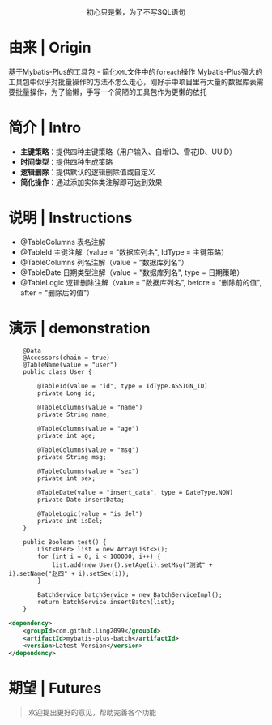 <p align="center">
  初心只是懒，为了不写SQL语句
</p>


# 由来 | Origin

基于Mybatis-Plus的工具包 - 简化`XML`文件中的`foreach`操作
Mybatis-Plus强大的工具包中似乎对批量操作的方法不怎么走心，刚好手中项目里有大量的数据库表需要批量操作，为了偷懒，手写一个简陋的工具包作为更懒的依托

# 简介 | Intro

- **主键策略**：提供四种主键策略（用户输入、自增ID、雪花ID、UUID）
- **时间类型**：提供四种生成策略
- **逻辑删除**：提供默认的逻辑删除值或自定义
- **简化操作**：通过添加实体类注解即可达到效果

# 说明 | Instructions

- @TableColumns 表名注解
- @TableId 主键注解（value = "数据库列名", IdType = 主键策略）
- @TableColumns 列名注解（value = "数据库列名"）
- @TableDate 日期类型注解（value = "数据库列名", type = 日期策略）
- @TableLogic 逻辑删除注解（value = "数据库列名", before = "删除前的值", after = "删除后的值"）

# 演示 | demonstration

```
    @Data
    @Accessors(chain = true)
    @TableName(value = "user")
    public class User {
    
        @TableId(value = "id", type = IdType.ASSIGN_ID)
        private Long id;
    
        @TableColumns(value = "name")
        private String name;
    
        @TableColumns(value = "age")
        private int age;
    
        @TableColumns(value = "msg")
        private String msg;
    
        @TableColumns(value = "sex")
        private int sex;
    
        @TableDate(value = "insert_data", type = DateType.NOW)
        private Date insertData;
    
        @TableLogic(value = "is_del")
        private int isDel;
    }  
```

```
    public Boolean test() {
        List<User> list = new ArrayList<>();
        for (int i = 0; i < 100000; i++) {
            list.add(new User().setAge(i).setMsg("测试" + i).setName("赵四" + i).setSex(i));
        }

        BatchService batchService = new BatchServiceImpl();
        return batchService.insertBatch(list);
    }
```

```xml
<dependency>
    <groupId>com.github.Ling2099</groupId>
    <artifactId>mybatis-plus-batch</artifactId>
    <version>Latest Version</version>
</dependency>
```

# 期望 | Futures

> 欢迎提出更好的意见，帮助完善各个功能

